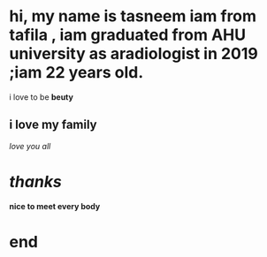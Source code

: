 # hi, my name is tasneem iam from tafila , iam graduated from AHU university as aradiologist in 2019 ;iam 22 years old.
i love to be **beuty**
## i love my family 
*love you all*
# *thanks*
**nice to meet every body**
# end
